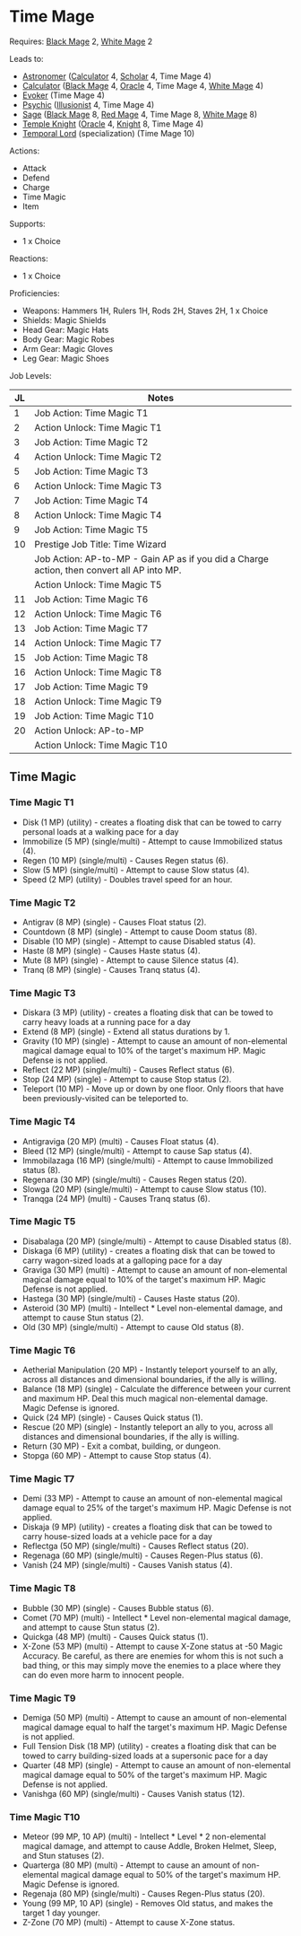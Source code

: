 # Time Mage

Requires: [Black Mage](/Jobs/JobDetails/BlackMage.md) 2, [White Mage](/Jobs/JobDetails/WhiteMage.md) 2

Leads to:

- [Astronomer](/Jobs/JobDetails/Astronomer.md) ([Calculator](/Jobs/JobDetails/Calculator.md) 4, [Scholar](/Jobs/JobDetails/Scholar.md) 4, Time Mage 4)
- [Calculator](/Jobs/JobDetails/Calculator.md) ([Black Mage](/Jobs/JobDetails/BlackMage.md) 4, [Oracle](/Jobs/JobDetails/Oracle.md) 4, Time Mage 4, [White Mage](/Jobs/JobDetails/WhiteMage.md) 4)
- [Evoker](/Jobs/JobDetails/Evoker.md) (Time Mage 4)
- [Psychic](/Jobs/JobDetails/Psychic.md) ([Illusionist](/Jobs/JobDetails/Illusionist.md) 4, Time Mage 4)
- [Sage](/Jobs/JobDetails/Sage.md) ([Black Mage](/Jobs/JobDetails/BlackMage.md) 8, [Red Mage](/Jobs/JobDetails/RedMage.md) 4, Time Mage 8, [White Mage](/Jobs/JobDetails/WhiteMage.md) 8)
- [Temple Knight](/Jobs/JobDetails/TempleKnight.md) ([Oracle](/Jobs/JobDetails/Oracle.md) 4, [Knight](/Jobs/JobDetails/Knight.md) 8, Time Mage 4)
- [Temporal Lord](/Jobs/JobDetails/TemporalLord.md) (specialization) (Time Mage 10)

Actions:

- Attack
- Defend
- Charge
- Time Magic
- Item

Supports:

- 1 x Choice

Reactions:

- 1 x Choice

Proficiencies:

- Weapons: Hammers 1H, Rulers 1H, Rods 2H, Staves 2H, 1 x Choice
- Shields: Magic Shields
- Head Gear: Magic Hats
- Body Gear: Magic Robes
- Arm Gear: Magic Gloves
- Leg Gear: Magic Shoes

Job Levels:

| JL | Notes |
| --- | --- |
| 1 | Job Action: Time Magic T1
| 2 | Action Unlock: Time Magic T1
| 3 | Job Action: Time Magic T2
| 4 | Action Unlock: Time Magic T2
| 5 | Job Action: Time Magic T3
| 6 | Action Unlock: Time Magic T3
| 7 | Job Action: Time Magic T4
| 8 | Action Unlock: Time Magic T4
| 9 | Job Action: Time Magic T5
| 10 | Prestige Job Title: Time Wizard
|    | Job Action: AP-to-MP - Gain AP as if you did a Charge action, then convert all AP into MP.
|    | Action Unlock: Time Magic T5
| 11 | Job Action: Time Magic T6
| 12 | Action Unlock: Time Magic T6
| 13 | Job Action: Time Magic T7
| 14 | Action Unlock: Time Magic T7
| 15 | Job Action: Time Magic T8
| 16 | Action Unlock: Time Magic T8
| 17 | Job Action: Time Magic T9
| 18 | Action Unlock: Time Magic T9
| 19 | Job Action: Time Magic T10
| 20 | Action Unlock: AP-to-MP
|    | Action Unlock: Time Magic T10

## Time Magic

### Time Magic T1

- Disk (1 MP) (utility) - creates a floating disk that can be towed to carry personal loads at a walking pace for a day
- Immobilize (5 MP) (single/multi) - Attempt to cause Immobilized status (4).
- Regen (10 MP) (single/multi) - Causes Regen status (6).
- Slow (5 MP) (single/multi) - Attempt to cause Slow status (4).
- Speed (2 MP) (utility) - Doubles travel speed for an hour.

### Time Magic T2

- Antigrav (8 MP) (single) - Causes Float status (2).
- Countdown (8 MP) (single) - Attempt to cause Doom status (8).
- Disable (10 MP) (single) - Attempt to cause Disabled status (4).
- Haste (8 MP) (single) - Causes Haste status (4).
- Mute (8 MP) (single) - Attempt to cause Silence status (4).
- Tranq (8 MP) (single) - Causes Tranq status (4).

### Time Magic T3

- Diskara (3 MP) (utility) - creates a floating disk that can be towed to carry heavy loads at a running pace for a day
- Extend (8 MP) (single) - Extend all status durations by 1.
- Gravity (10 MP) (single) - Attempt to cause an amount of non-elemental magical damage equal to 10% of the target's maximum HP. Magic Defense is not applied.
- Reflect (22 MP) (single/multi) - Causes Reflect status (6).
- Stop (24 MP) (single) - Attempt to cause Stop status (2).
- Teleport (10 MP) - Move up or down by one floor. Only floors that have been previously-visited can be teleported to.

### Time Magic T4

- Antigraviga (20 MP) (multi) - Causes Float status (4).
- Bleed (12 MP) (single/multi) - Attempt to cause Sap status (4).
- Immobilazaga (16 MP) (single/multi) - Attempt to cause Immobilized status (8).
- Regenara (30 MP) (single/multi) - Causes Regen status (20).
- Slowga (20 MP) (single/multi) - Attempt to cause Slow status (10).
- Tranqga (24 MP) (multi) - Causes Tranq status (6).

### Time Magic T5

- Disabalaga (20 MP) (single/multi) - Attempt to cause Disabled status (8).
- Diskaga (6 MP) (utility) - creates a floating disk that can be towed to carry wagon-sized loads at a galloping pace for a day
- Graviga (30 MP) (multi) - Attempt to cause an amount of non-elemental magical damage equal to 10% of the target's maximum HP. Magic Defense is not applied.
- Hastega (30 MP) (single/multi) - Causes Haste status (20).
- Asteroid (30 MP) (multi) - Intellect * Level non-elemental damage, and attempt to cause Stun status (2).
- Old (30 MP) (single/multi) - Attempt to cause Old status (8).

### Time Magic T6

- Aetherial Manipulation (20 MP) - Instantly teleport yourself to an ally, across all distances and dimensional boundaries, if the ally is willing.
- Balance (18 MP) (single) - Calculate the difference between your current and maximum HP. Deal this much magical non-elemental damage. Magic Defense is ignored.
- Quick (24 MP) (single) - Causes Quick status (1).
- Rescue (20 MP) (single) - Instantly teleport an ally to you, across all distances and dimensional boundaries, if the ally is willing.
- Return (30 MP) - Exit a combat, building, or dungeon.
- Stopga (60 MP) - Attempt to cause Stop status (4).

### Time Magic T7

- Demi (33 MP) - Attempt to cause an amount of non-elemental magical damage equal to 25% of the target's maximum HP. Magic Defense is not applied.
- Diskaja (9 MP) (utility) - creates a floating disk that can be towed to carry house-sized loads at a vehicle pace for a day
- Reflectga (50 MP) (single/multi) - Causes Reflect status (20).
- Regenaga (60 MP) (single/multi) - Causes Regen-Plus status (6).
- Vanish (24 MP) (single/multi) - Causes Vanish status (4).

### Time Magic T8

- Bubble (30 MP) (single) - Causes Bubble status (6).
- Comet (70 MP) (multi) - Intellect * Level non-elemental magical damage, and attempt to cause Stun status (2).
- Quickga (48 MP) (multi) - Causes Quick status (1).
- X-Zone (53 MP) (multi) - Attempt to cause X-Zone status at -50 Magic Accuracy. Be careful, as there are enemies for whom this is not such a bad thing, or this may simply move the enemies to a place where they can do even more harm to innocent people.

### Time Magic T9

- Demiga (50 MP) (multi) - Attempt to cause an amount of non-elemental magical damage equal to half the target's maximum HP. Magic Defense is not applied.
- Full Tension Disk (18 MP) (utility) - creates a floating disk that can be towed to carry building-sized loads at a supersonic pace for a day
- Quarter (48 MP) (single) - Attempt to cause an amount of non-elemental magical damage equal to 50% of the target's maximum HP. Magic Defense is not applied.
- Vanishga (60 MP) (single/multi) - Causes Vanish status (12).

### Time Magic T10

- Meteor (99 MP, 10 AP) (multi) - Intellect * Level * 2 non-elemental magical damage, and attempt to cause Addle, Broken Helmet, Sleep, and Stun statuses (2).
- Quarterga (80 MP) (multi) - Attempt to cause an amount of non-elemental magical damage equal to 50% of the target's maximum HP. Magic Defense is ignored.
- Regenaja (80 MP) (single/multi) - Causes Regen-Plus status (20).
- Young (99 MP, 10 AP) (single) - Removes Old status, and makes the target 1 day younger.
- Z-Zone (70 MP) (multi) - Attempt to cause X-Zone status.
